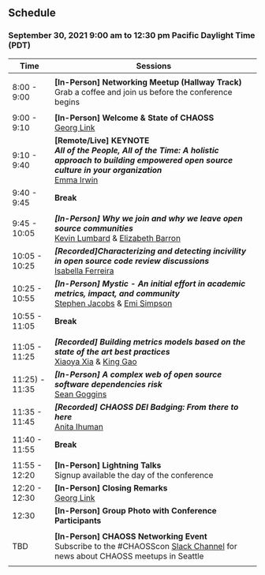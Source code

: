 ## Schedule
### September 30, 2021 9:00 am to 12:30 pm Pacific Daylight Time (PDT)

|Time|Sessions|
|---|---|
| | | 
| 8:00 - 9:00|**[In-Person] Networking Meetup (Hallway Track)**<br>Grab a coffee and join us before the conference begins|
| | |
| 9:00 - 9:10|**[In-Person] Welcome & State of CHAOSS**<br>[Georg Link](#user-content-georg-link)|
| 9:10 - 9:40|**[Remote/Live] KEYNOTE<br>_All of the People, All of the Time: A holistic approach to building empowered open source culture in your organization_**<br>[Emma Irwin](#user-content-emma-irwin)|
| 9:40 - 9:45|**Break**|
| | |
| 9:45 - 10:05|_**[In-Person] Why we join and why we leave open source communities**_<br>[Kevin Lumbard](#user-content-kevin-lumbard) & [Elizabeth Barron](#user-content-elizabeth-barron)|
|10:05 - 10:25|_**[Recorded]Characterizing and detecting incivility in open source code review discussions**_<br>[Isabella Ferreira](#user-content-isabella-ferreira)|
|10:25 - 10:55|_**[In-Person] Mystic - An initial effort in academic metrics, impact, and community**_<br>[Stephen Jacobs](#user-content-stephen-jacobs) & [Emi Simpson](#user-content-emi-simpson)|
|10:55 - 11:05|**Break**|
| | |
|11:05 - 11:25|_**[Recorded] Building metrics models based on the state of the art best practices**_<br>[Xiaoya Xia](#user-content-xiaoya-xia) & [King Gao](#user-content-king-gao)|
|11:25) - 11:35|_**[In-Person] A complex web of open source software dependencies risk**_<br>[Sean Goggins](#user-content-sean-goggins)|
|11:35 - 11:45|_**[Recorded] CHAOSS DEI Badging: From there to here**_<br>[Anita Ihuman](#user-content-anita-ihuman)|
|11:40 - 11:55|**Break**|
| | |
|11:55 - 12:20|**[In-Person] Lightning Talks**<br>Signup available the day of the conference|
|12:20 - 12:30|**[In-Person] Closing Remarks**<br>[Georg Link](#user-content-georg-link)|
|12:30|**[In-Person] Group Photo with Conference Participants**|
| | |
|TBD|**[In-Person] CHAOSS Networking Event**<br>Subscribe to the #CHAOSScon [Slack Channel](https://join.slack.com/t/chaoss-workspace/shared_invite/zt-r65szij9-QajX59hkZUct82b0uACA6g) for news about CHAOSS meetups in Seattle|
| | |
